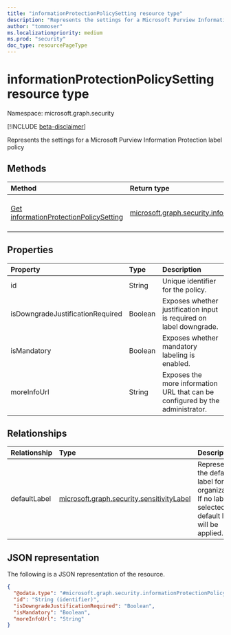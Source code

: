 ```yaml
---
title: "informationProtectionPolicySetting resource type"
description: "Represents the settings for a Microsoft Purview Information Protection label policy."
author: "tommoser"
ms.localizationpriority: medium
ms.prod: "security"
doc_type: resourcePageType
---
```


# informationProtectionPolicySetting resource type

Namespace: microsoft.graph.security

[!INCLUDE [beta-disclaimer](../../includes/beta-disclaimer.md)]

Represents the settings for a Microsoft Purview Information Protection label policy

## Methods

| Method                                                                                              | Return type                                                                                       | Description                                                                                                                                           |
| :-------------------------------------------------------------------------------------------------- | :------------------------------------------------------------------------------------------------ | :---------------------------------------------------------------------------------------------------------------------------------------------------- |
| [Get informationProtectionPolicySetting](../api/security-informationprotectionpolicysetting-get.md) | [microsoft.graph.security.informationProtectionPolicySetting](../resources/security-informationprotectionpolicysetting.md) | Read the properties and relationships of an [informationProtectionPolicySetting](../resources/security-informationprotectionpolicysetting.md) object. |


## Properties

| Property                         | Type    | Description                                                                   |
| :------------------------------- | :------ | :---------------------------------------------------------------------------- |
| id                               | String  | Unique identifier for the policy.                                             |
| isDowngradeJustificationRequired | Boolean | Exposes whether justification input is required on label downgrade.           |
| isMandatory                      | Boolean | Exposes whether mandatory labeling is enabled.                                |
| moreInfoUrl                      | String  | Exposes the more information URL that can be configured by the administrator. |

## Relationships

| Relationship | Type                                                          | Description                                                                                    |
| :----------- | :------------------------------------------------------------ | :--------------------------------------------------------------------------------------------- |
| defaultLabel | [microsoft.graph.security.sensitivityLabel](../resources/security-sensitivitylabel.md) | Represents the default label for an organization. If no label is selected, the default label will be applied. |

## JSON representation
The following is a JSON representation of the resource.
<!-- {
  "blockType": "resource",
  "keyProperty": "id",
  "@odata.type": "microsoft.graph.security.informationProtectionPolicySetting",
  "openType": false
}
-->
``` json
{
  "@odata.type": "#microsoft.graph.security.informationProtectionPolicySetting",
  "id": "String (identifier)",
  "isDowngradeJustificationRequired": "Boolean",
  "isMandatory": "Boolean",
  "moreInfoUrl": "String"
}
```

